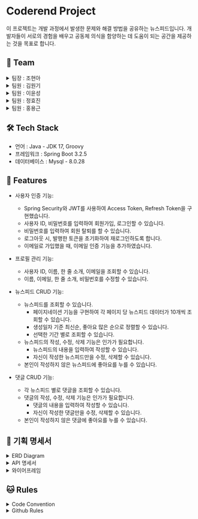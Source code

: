 # Coderend Project

이 프로젝트는 개발 과정에서 발생한 문제와 해결 방법을 공유하는 뉴스피드입니다.
개발자들이 서로의 경험을 배우고 공동체 의식을 함양하는 데 도움이 되는 공간을 제공하는 것을 목표로 합니다.

## 👥 Team
<details>
<summary>팀장 : 조현아</summary>
<div markdown="1">
<br>
    
- 뉴스피드 CRUD
- 뉴스피드 페이지네이션
</div>
</details>

<details>
<summary>팀원 : 김원기</summary>
<div markdown="1">
    <br>
    
- 회원가입, 회원 탈퇴
- 이메일 인증
</div>
</details>

<details>
<summary>팀원 : 이윤성</summary>
<div markdown="1">
    <br>
    
- Token, 인증/인가 필터
- 로그인, 로그아웃
</div>
</details>

<details>
<summary>팀원 : 정효진</summary>
<div markdown="1">
    <br>
    
- 댓글 CRUD
</div>
</details>

<details>
<summary>팀원 : 홍용근</summary>
<div markdown="1">
    <br>
    
- 유저 프로필
- 좋아요 기능
</div>
</details>

## 🛠️ Tech Stack
- 언어 : Java - JDK 17, Groovy
- 프레임워크 : Spring Boot 3.2.5
- 데이터베이스 : Mysql - 8.0.28

## 🔖 Features

- 사용자 인증 기능:
    - Spring Security와 JWT를 사용하여 Access Token, Refresh Token을 구현했습니다.
    - 사용자 ID, 비밀번호를 입력하여 회원가입, 로그인할 수 있습니다.
    - 비밀번호를 입력하여 회원 탈퇴를 할 수 있습니다.
    - 로그아웃 시, 발행한 토큰을 초기화하여 재로그인하도록 합니다.
    - 이메일로 가입했을 때, 이메일 인증 기능을 추가하였습니다.
- 프로필 관리 기능:
    - 사용자 ID, 이름, 한 줄 소개, 이메일을 조회할 수 있습니다.
    - 이름, 이메일, 한 줄 소개, 비밀번호를 수정할 수 있습니다.
- 뉴스피드 CRUD 기능:
    - 뉴스피드를 조회할 수 있습니다.
        - 페이지네이션 기능을 구현하여 각 페이지 당 뉴스피드 데이터가 10개씩 조회할 수 있습니다.
        - 생성일자 기준 최신순, 좋아요 많은 순으로 정렬할 수 있습니다.
        - 선택한 기간 별로 조회할 수 있습니다.
    - 뉴스피드의 작성, 수정, 삭제 기능은 인가가 필요합니다.
        - 뉴스피드의 내용을 입력하여 작성할 수 있습니다.
        - 자신이 작성한 뉴스피드만을 수정, 삭제할 수 있습니다.
    - 본인이 작성하지 않은 뉴스피드에 좋아요를 누를 수 있습니다.
    
- 댓글 CRUD 기능:
    - 각 뉴스피드 별로 댓글을 조회할 수 있습니다.
    - 댓글의 작성, 수정, 삭제 기능은 인가가 필요합니다.
        - 댓글의 내용을 입력하여 작성할 수 있습니다.
        - 자신이 작성한 댓글만을 수정, 삭제할 수 있습니다.
    - 본인이 작성하지 않은 댓글에 좋아요를 누를 수 있습니다.

## 📕 기획 명세서

<details>
<summary>ERD Diagram</summary>
<div markdown="1">

![newsFeed](https://github.com/finestra771/Coderend/assets/110015752/67484b05-fc98-48d4-a002-037ae7653d69)
</div>
</details>

<details>
<summary>API 명세서</summary>
<div markdown="1">

![image](https://github.com/hyojjin-jeong/TodoAppServer/assets/64136923/dfb27511-6a30-4db8-9ad8-7136833d0071)
![image](https://github.com/hyojjin-jeong/TodoAppServer/assets/64136923/d2a7a69c-e727-4450-a541-dac9c9171fb2)
![image](https://github.com/hyojjin-jeong/TodoAppServer/assets/64136923/0e3ca431-cee2-43f7-9235-623f6479a5ea)

</div>
</details>

<details>
<summary>와이어프레임</summary>
<div markdown="1">

![image](https://github.com/hyojjin-jeong/TodoAppServer/assets/64136923/0a9098a9-25be-4cc0-ad2d-57e7e0d280b8)
</div>
</details>

## 🐱 Rules

<details>
<summary>Code Convention</summary>
<div markdown="1">
  
- 패키지 이름 : 소문자(기능으로 묶어서)

- 클래스 이름 : 첫 알파벳은 대문자

- 상수 이름 : 모두 대문자 { *SCREAM_*SNAKE_CASE }

- 탭은 4칸으로

- 변수 이름 : 카멜 케이스(camelCase)

- 메서드 이름 : 카멜 케이스(camelCase)
</div>
</details>

<details>
<summary>Github Rules</summary>
<div markdown="1">

|작업 타입| 작업 내용  |
|-------|--------|
|setting|환경 설정|
| add|새로운 기능 추가|
|fix|코드 수정|
|refactor|코드 리팩토링|
|del|기능/파일 삭제|
|test|test code 작성|
|gitfix|gitignore 수정|
</div>
</details>

